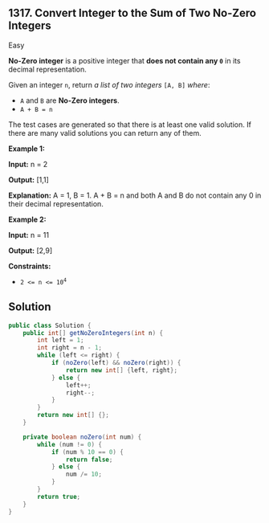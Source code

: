 ## 1317\. Convert Integer to the Sum of Two No-Zero Integers

Easy

**No-Zero integer** is a positive integer that **does not contain any `0`** in its decimal representation.

Given an integer `n`, return _a list of two integers_ `[A, B]` _where_:

*   `A` and `B` are **No-Zero integers**.
*   `A + B = n`

The test cases are generated so that there is at least one valid solution. If there are many valid solutions you can return any of them.

**Example 1:**

**Input:** n = 2

**Output:** [1,1]

**Explanation:** A = 1, B = 1. A + B = n and both A and B do not contain any 0 in their decimal representation.

**Example 2:**

**Input:** n = 11

**Output:** [2,9]

**Constraints:**

*   <code>2 <= n <= 10<sup>4</sup></code>

## Solution

```java
public class Solution {
    public int[] getNoZeroIntegers(int n) {
        int left = 1;
        int right = n - 1;
        while (left <= right) {
            if (noZero(left) && noZero(right)) {
                return new int[] {left, right};
            } else {
                left++;
                right--;
            }
        }
        return new int[] {};
    }

    private boolean noZero(int num) {
        while (num != 0) {
            if (num % 10 == 0) {
                return false;
            } else {
                num /= 10;
            }
        }
        return true;
    }
}
```